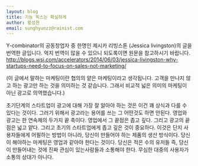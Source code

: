 ```yaml
---
layout: blog
title: 기능 픽스는 확실하게
author: 황성현
email: sunghyunzz@rainist.com
---
```


Y-combinator의 공동창업자 중 한명인 제시카 리빙스톤 (Jessica livingston)의 글을 번역한 글입니다. 억지 번역이 많을 수 있으니 되도록이면 원문을 참고하시기 바랍니다. 
http://blogs.wsj.com/accelerators/2014/06/03/jessica-livingston-why-startups-need-to-focus-on-sales-not-marketing/

(이 글에서 말하는 마케팅이란 협의의 얕은 마케팅이라고 생각됩니다. 고객을 만나지 않고 하는 광고만 하는 것을 의미하는 것 같습니다. 그래서 비교적 넓은 의미의 마케팅이 아닌 광고로 의역했습니다.)

초기단계의 스타트업이 광고에 대해 가장 잘 알아야 하는 것은 이건 꽤 상식과 다를 수 있다는 것이다.
그러기 위해서 광고라는 용어를 쓰는 그 어떤것도 하면 안된다. 영업와 광고는 한 연속체의 두가지 끝 축이다. 영업에서 그 끝점은 좁고 깊다. 그리고 광고의 끝점은 넓고 얕다. 그리고 초기의 스타트업에게 좁고 깊은 것이 중요하다. 이것은 단지 사용자들에게 어필하는 방법이 아니라, 당신이 만들어야 하는 제품의 생산 방식이다. 당신이 해야하는 마케팅은 영업과 같아야 한다는 것이다. 당신은 적은 수의 유저들 즉, 당신이 만들어내는 것에 진짜 관심이 있는사람들과 소통해야 한다. 무심한 대중의 사용자가 소통의 상대가 아니다.
